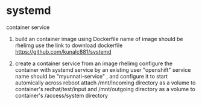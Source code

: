 # systemd
container service

1. build an container image using Dockerfile name of image should be rhelimg
   use the link to download dockerfile  https://github.com/kunalc881/systemd


2.  create a container service from an image rhelimg
    configure the container with systemd service by an existing user "openshift"
    service name should be "myunnati-service" , and configure it to start automically across reboot
    attach /mnt/incoming directory as a volume to container's redhat/test/input
    and /mnt/outgoing directory as  a volume to container's /access/system directory
